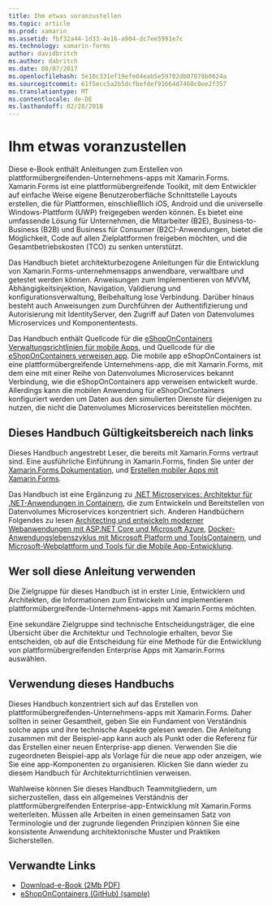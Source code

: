 ```yaml
---
title: Ihm etwas voranzustellen
ms.topic: article
ms.prod: xamarin
ms.assetid: fbf32a44-1d33-4e16-a904-dc7ee5991e7c
ms.technology: xamarin-forms
author: davidbritch
ms.author: dabritch
ms.date: 08/07/2017
ms.openlocfilehash: 5e10c331ef19efe04eab5e59702db07078b0624a
ms.sourcegitcommit: 61f5ecc5a2b5dcfbefdef91664d7460c0ee2f357
ms.translationtype: MT
ms.contentlocale: de-DE
ms.lasthandoff: 02/28/2018
---
```

# <a name="preface"></a>Ihm etwas voranzustellen

Diese e-Book enthält Anleitungen zum Erstellen von plattformübergreifenden-Unternehmens-apps mit Xamarin.Forms. Xamarin.Forms ist eine plattformübergreifende Toolkit, mit dem Entwickler auf einfache Weise eigene Benutzeroberfläche Schnittstelle Layouts erstellen, die für Plattformen, einschließlich iOS, Android und die universelle Windows-Plattform (UWP) freigegeben werden können. Es bietet eine umfassende Lösung für Unternehmen, die Mitarbeiter (B2E), Business-to-Business (B2B) und Business für Consumer (B2C)-Anwendungen, bietet die Möglichkeit, Code auf allen Zielplattformen freigeben möchten, und die Gesamtbetriebskosten (TCO) zu senken unterstützt.

Das Handbuch bietet architekturbezogene Anleitungen für die Entwicklung von Xamarin.Forms-unternehmensapps anwendbare, verwaltbare und getestet werden können. Anweisungen zum Implementieren von MVVM, Abhängigkeitsinjektion, Navigation, Validierung und konfigurationsverwaltung, Beibehaltung lose Verbindung. Darüber hinaus besteht auch Anweisungen zum Durchführen der Authentifizierung und Autorisierung mit IdentityServer, den Zugriff auf Daten von Datenvolumes Microservices und Komponententests.

Das Handbuch enthält Quellcode für die [eShopOnContainers Verwaltungsrichtlinien für mobile Apps](https://github.com/dotnet-architecture/eShopOnContainers/tree/master/src/Mobile), und Quellcode für die [eShopOnContainers verweisen app](https://github.com/dotnet-architecture/eShopOnContainers). Die mobile app eShopOnContainers ist eine plattformübergreifende Unternehmens-app, die mit Xamarin.Forms, mit dem eine mit einer Reihe von Datenvolumes Microservices bekannt Verbindung, wie die eShopOnContainers app verweisen entwickelt wurde. Allerdings kann die mobilen Anwendung für eShopOnContainers konfiguriert werden um Daten aus den simulierten Dienste für diejenigen zu nutzen, die nicht die Datenvolumes Microservices bereitstellen möchten.

## <a name="whats-left-out-of-this-guides-scope"></a>Dieses Handbuch Gültigkeitsbereich nach links

Dieses Handbuch angestrebt Leser, die bereits mit Xamarin.Forms vertraut sind. Eine ausführliche Einführung in Xamarin.Forms, finden Sie unter der [Xamarin.Forms Dokumentation](~/xamarin-forms/index.yml), und [Erstellen mobiler Apps mit Xamarin.Forms](https://aka.ms/xamebook).

Das Handbuch ist eine Ergänzung zu [.NET Microservices: Architektur für .NET-Anwendungen in Containern](https://aka.ms/microservicesebook), die zum Entwickeln und Bereitstellen von Datenvolumes Microservices konzentriert sich. Anderen Handbüchern Folgendes zu lesen [Architecting und entwickeln moderner Webanwendungen mit ASP.NET Core und Microsoft Azure](http://aka.ms/WebAppEbook), [Docker-Anwendungslebenszyklus mit Microsoft Platform und ToolsContainern](http://aka.ms/dockerlifecycleebook), und [Microsoft-Webplattform und Tools für die Mobile App-Entwicklung](http://aka.ms/MobAppDev/StndPDF).

## <a name="who-should-use-this-guide"></a>Wer soll diese Anleitung verwenden

Die Zielgruppe für dieses Handbuch ist in erster Linie, Entwicklern und Architekten, die Informationen zum Entwickeln und implementieren plattformübergreifende-Unternehmens-apps mit Xamarin.Forms möchten.

Eine sekundäre Zielgruppe sind technische Entscheidungsträger, die eine Übersicht über die Architektur und Technologie erhalten, bevor Sie entscheiden, ob auf die Entscheidung für eine Methode für die Entwicklung von plattformübergreifenden Enterprise Apps mit Xamarin.Forms auswählen.

## <a name="how-to-use-this-guide"></a>Verwendung dieses Handbuchs

Dieses Handbuch konzentriert sich auf das Erstellen von plattformübergreifenden-Unternehmens-apps mit Xamarin.Forms. Daher sollten in seiner Gesamtheit, geben Sie ein Fundament von Verständnis solche apps und ihre technische Aspekte gelesen werden. Die Anleitung zusammen mit der Beispiel-app kann auch als Punkt oder die Referenz für das Erstellen einer neuen Enterprise-app dienen. Verwenden Sie die zugeordneten Beispiel-app als Vorlage für die neue app oder anzeigen, wie Sie eine app-Komponenten zu organisieren. Klicken Sie dann wieder zu diesem Handbuch für Architekturrichtlinien verweisen.

Wahlweise können Sie dieses Handbuch Teammitgliedern, um sicherzustellen, dass ein allgemeines Verständnis der plattformübergreifenden Enterprise-app-Entwicklung mit Xamarin.Forms weiterleiten. Müssen alle Arbeiten in einen gemeinsamen Satz von Terminologie und der zugrunde liegenden Prinzipien können Sie eine konsistente Anwendung architektonische Muster und Praktiken Sicherstellen.


## <a name="related-links"></a>Verwandte Links

- [Download-e-Book (2Mb PDF)](https://aka.ms/xamarinpatternsebook)
- [eShopOnContainers (GitHub) (sample)](https://github.com/dotnet-architecture/eShopOnContainers)
